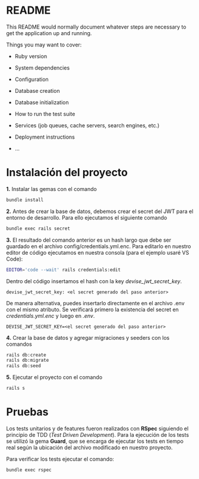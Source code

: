 # README

This README would normally document whatever steps are necessary to get the
application up and running.

Things you may want to cover:

- Ruby version

- System dependencies

- Configuration

- Database creation

- Database initialization

- How to run the test suite

- Services (job queues, cache servers, search engines, etc.)

- Deployment instructions

- ...

# Instalación del proyecto

**1.** Instalar las gemas con el comando

```bash
bundle install
```

**2.** Antes de crear la base de datos, debemos crear el secret del JWT para el entorno de desarrollo. Para ello ejecutamos el siguiente comando

```bash
bundle exec rails secret
```

**3.** El resultado del comando anterior es un hash largo que debe ser guardado en el archivo config/credentials.yml.enc. Para editarlo en nuestro editor de código ejecutamos en nuestra consola (para el ejemplo usaré VS Code):

```bash
EDITOR='code --wait' rails credentials:edit
```

Dentro del código insertamos el hash con la key _devise_jwt_secret_key_.

```
devise_jwt_secret_key: <el secret generado del paso anterior>
```

De manera alternativa, puedes insertarlo directamente en el archivo .env con el mismo atributo. Se verificará primero la existencia del secret en _credentials.yml.enc_ y luego en _.env_.

```
DEVISE_JWT_SECRET_KEY=<el secret generado del paso anterior>
```

**4.** Crear la base de datos y agregar migraciones y seeders con los comandos

```bash
rails db:create
rails db:migrate
rails db:seed
```

**5.** Ejecutar el proyecto con el comando

```bash
rails s
```

# Pruebas

Los tests unitarios y de features fueron realizados con **RSpec** siguiendo el principio de TDD (_Test Driven Development_). Para la ejecución de los tests se utilizó la gema **Guard**, que se encarga de ejecutar los tests en tiempo real según la ubicación del archivo modificado en nuestro proyecto.

Para verificar los tests ejecutar el comando:

```bash
bundle exec rspec
```
